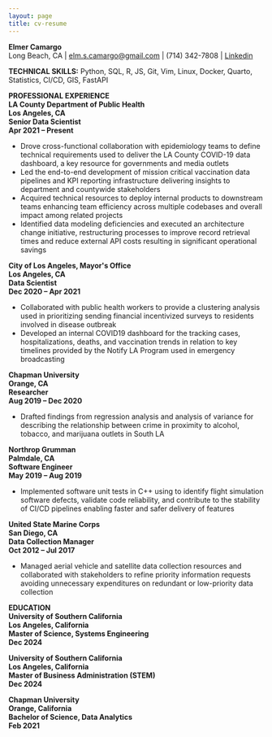 ```yaml
---
layout: page
title: cv-resume
---
```

**Elmer Camargo**  
Long Beach, CA | elm.s.camargo@gmail.com | (714) 342-7808 | [Linkedin](http://linkedin.com/in/elmer-camargo-datasci/)

**TECHNICAL SKILLS:** Python, SQL, R, JS, Git, Vim, Linux, Docker, Quarto, Statistics, CI/CD, GIS, FastAPI

**PROFESSIONAL EXPERIENCE**  
**LA County Department of Public Health<br>					  		        Los Angeles, CA**  
**Senior Data Scientist<br>									         	    Apr 2021 – Present**

* Drove cross-functional collaboration with epidemiology teams to define technical requirements used to deliver the LA County COVID-19 data dashboard, a key resource for governments and media outlets  
* Led the end-to-end development of mission critical vaccination data pipelines and KPI reporting infrastructure delivering insights to department and countywide stakeholders  
* Acquired technical resources to deploy internal products to downstream teams enhancing team efficiency across multiple codebases and overall impact among related projects  
* Identified data modeling deficiencies and executed an architecture change initiative, restructuring processes to improve record retrieval times and reduce external API costs resulting in significant operational savings

**City of Los Angeles, Mayor's Office**<br>						  		        **Los Angeles, CA**  
**Data Scientist<br>								         		       	  Dec 2020 – Apr 2021**

* Collaborated with public health workers to provide a clustering analysis used in prioritizing sending financial incentivized surveys to residents involved in disease outbreak  
* Developed an internal COVID19 dashboard for the tracking cases, hospitalizations, deaths, and vaccination trends in relation to key timelines provided by the Notify LA Program used in emergency broadcasting

**Chapman University**<br>					  						    **Orange, CA**  
**Researcher<br>							 	        		       	 Aug 2019 – Dec 2020**

* Drafted findings from regression analysis and analysis of variance for describing the relationship between crime in proximity to alcohol, tobacco, and marijuana outlets in South LA

**Northrop Grumman**<br>					  						 **Palmdale, CA**  
**Software Engineer<br>								 	        	May 2019 – Aug 2019**

* Implemented software unit tests in C++ using to identify flight simulation software defects, validate code reliability, and contribute to the stability of CI/CD pipelines enabling faster and safer delivery of features

**United State Marine Corps**<br>					  				           **San Diego, CA**  
**Data Collection Manager<br>								 	   Oct 2012 – Jul 2017**

* Managed aerial vehicle and satellite data collection resources and collaborated with stakeholders to refine priority information requests avoiding unnecessary expenditures on redundant or low-priority data collection

**EDUCATION**   
**University of Southern California**<br> 							         **Los Angeles, California**  
**Master of Science, Systems Engineering<br>								         Dec 2024** 

**University of Southern California**<br> 							         **Los Angeles, California**  
**Master of Business Administration (STEM)<br>								         Dec 2024** 

**Chapman University**<br>							         			     **Orange, California**  
**Bachelor of Science, Data Analytics<br>									         Feb 2021** 
